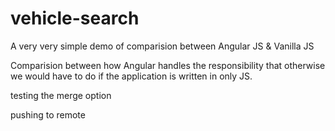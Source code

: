 vehicle-search
==============

A very very simple demo of comparision between Angular JS &amp; Vanilla JS

Comparision between how Angular handles the responsibility that otherwise we would have to do 
if the application is written in only JS.

testing the merge option

pushing to remote

